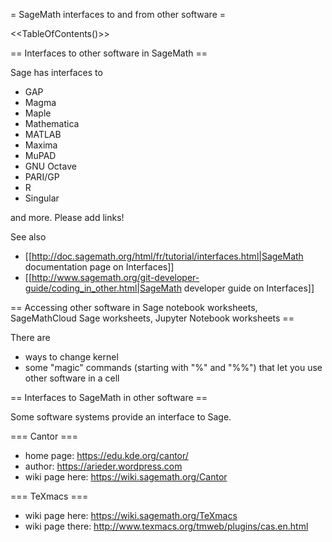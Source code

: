 = SageMath interfaces to and from other software =

<<TableOfContents()>>

== Interfaces to other software in SageMath ==

Sage has interfaces to

  * GAP
  * Magma
  * Maple
  * Mathematica
  * MATLAB
  * Maxima
  * MuPAD
  * GNU Octave
  * PARI/GP
  * R
  * Singular

and more. Please add links!

See also

  * [[http://doc.sagemath.org/html/fr/tutorial/interfaces.html|SageMath documentation page on Interfaces]]
  * [[http://www.sagemath.org/git-developer-guide/coding_in_other.html|SageMath developer guide on Interfaces]]

== Accessing other software in Sage notebook worksheets, SageMathCloud Sage worksheets, Jupyter Notebook worksheets ==

There are

  * ways to change kernel
  * some "magic" commands (starting with "%" and "%%") that let you use other software in a cell

== Interfaces to SageMath in other software ==

Some software systems provide an interface to Sage.

=== Cantor ===

  * home page: https://edu.kde.org/cantor/
  * author: https://arieder.wordpress.com
  * wiki page here: https://wiki.sagemath.org/Cantor

=== TeXmacs ===

  * wiki page here: https://wiki.sagemath.org/TeXmacs
  * wiki page there: http://www.texmacs.org/tmweb/plugins/cas.en.html
